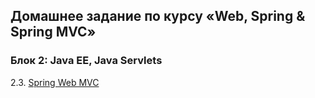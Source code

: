 ## Домашнее задание по курсу «Web, Spring & Spring MVC»

### Блок 2: Java EE, Java Servlets

2.3. [Spring Web MVC](https://github.com/lAmTheMoon/JavaWebSpring-SpringMVC/tree/hw_05)
